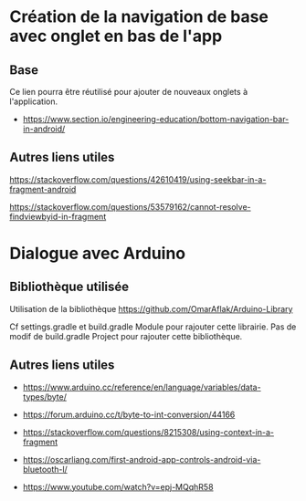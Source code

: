 # Création de la navigation de base avec onglet en bas de l'app

## Base

Ce lien pourra être réutilisé pour ajouter de nouveaux onglets à l'application.

- https://www.section.io/engineering-education/bottom-navigation-bar-in-android/

## Autres liens utiles

https://stackoverflow.com/questions/42610419/using-seekbar-in-a-fragment-android

https://stackoverflow.com/questions/53579162/cannot-resolve-findviewbyid-in-fragment

# Dialogue avec Arduino

## Bibliothèque utilisée

Utilisation de la bibliothèque https://github.com/OmarAflak/Arduino-Library

Cf settings.gradle et build.gradle Module pour rajouter cette librairie. Pas de modif de build.gradle Project pour rajouter cette bibliothèque.

## Autres liens utiles

- https://www.arduino.cc/reference/en/language/variables/data-types/byte/

- https://forum.arduino.cc/t/byte-to-int-conversion/44166

- https://stackoverflow.com/questions/8215308/using-context-in-a-fragment

- https://oscarliang.com/first-android-app-controls-android-via-bluetooth-l/

- https://www.youtube.com/watch?v=epj-MQqhR58
